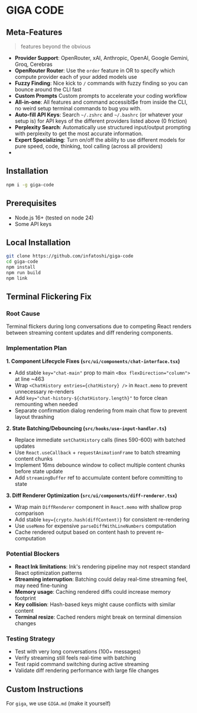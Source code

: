 # GIGA CODE

## Meta-Features
> features beyond the obvious
- **Provider Support**: OpenRouter, xAI, Anthropic, OpenAI, Google Gemini, Groq, Cerebras
- **OpenRouter Router**: Use the `order` feature in OR to specify which compute provider each of your added models use
- **Fuzzy Finding**: Nice kick to `/` commands with fuzzy finding so you can bounce around the CLI fast
- **Custom Prompts** Custom prompts to accelerate your coding workflow
- **All-in-one**: All features and command accessibl$e from inside the CLI, no weird setup terminal commands to bug you with.
- **Auto-fill API Keys**: Search `~/.zshrc` and `~/.bashrc` (or whatever your setup is) for API keys of the different providers listed above (0 friction)
- **Perplexity Search**: Automatically use structured input/output prompting with perplexity to get the most accurate information.
- **Expert Specializing**: Turn on/off the ability to use different models for pure speed, code, thinking, tool calling (across all providers)
- 
## Installation
```bash
npm i -g giga-code
```

## Prerequisites
- Node.js 16+ (tested on node 24)
- Some API keys

## Local Installation
```bash
git clone https://github.com/infatoshi/giga-code
cd giga-code
npm install
npm run build
npm link
```

## Terminal Flickering Fix

### Root Cause
Terminal flickers during long conversations due to competing React renders between streaming content updates and diff rendering components.

### Implementation Plan

**1. Component Lifecycle Fixes (`src/ui/components/chat-interface.tsx`)**
- Add stable `key="chat-main"` prop to main `<Box flexDirection="column">` at line ~463
- Wrap `<ChatHistory entries={chatHistory} />` in `React.memo` to prevent unnecessary re-renders
- Add `key="chat-history-${chatHistory.length}"` to force clean remounting when needed
- Separate confirmation dialog rendering from main chat flow to prevent layout thrashing

**2. State Batching/Debouncing (`src/hooks/use-input-handler.ts`)**
- Replace immediate `setChatHistory` calls (lines 590-600) with batched updates
- Use `React.useCallback` + `requestAnimationFrame` to batch streaming content chunks
- Implement 16ms debounce window to collect multiple content chunks before state update
- Add `streamingBuffer` ref to accumulate content before committing to state

**3. Diff Renderer Optimization (`src/ui/components/diff-renderer.tsx`)**
- Wrap main `DiffRenderer` component in `React.memo` with shallow prop comparison
- Add stable `key={crypto.hash(diffContent)}` for consistent re-rendering
- Use `useMemo` for expensive `parseDiffWithLineNumbers` computation
- Cache rendered output based on content hash to prevent re-computation

### Potential Blockers
- **React Ink limitations**: Ink's rendering pipeline may not respect standard React optimization patterns
- **Streaming interruption**: Batching could delay real-time streaming feel, may need fine-tuning
- **Memory usage**: Caching rendered diffs could increase memory footprint
- **Key collision**: Hash-based keys might cause conflicts with similar content
- **Terminal resize**: Cached renders might break on terminal dimension changes

### Testing Strategy
- Test with very long conversations (100+ messages)
- Verify streaming still feels real-time with batching
- Test rapid command switching during active streaming
- Validate diff rendering performance with large file changes

## Custom Instructions

For `giga`, we use `GIGA.md` (make it yourself)
